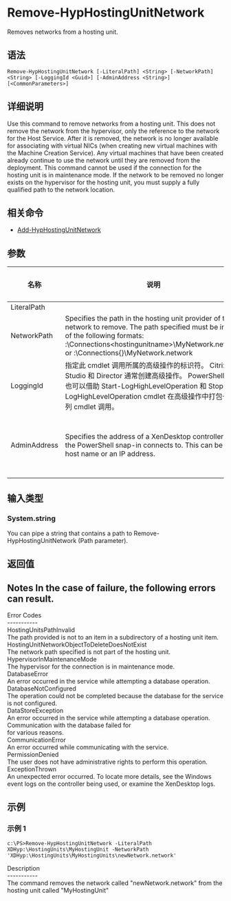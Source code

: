 # Remove-HypHostingUnitNetwork

Removes networks from a hosting unit.

## 语法

    Remove-HypHostingUnitNetwork [-LiteralPath] <String> [-NetworkPath] <String> [-LoggingId <Guid>] [-AdminAddress <String>] [<CommonParameters>]
    

## 详细说明

Use this command to remove networks from a hosting unit. This does not remove the network from the hypervisor, only the reference to the network for the Host Service. After it is removed, the network is no longer available for associating with virtual NICs (when creating new virtual machines with the Machine Creation Service). Any virtual machines that have been created already continue to use the network until they are removed from the deployment. This command cannot be used if the connection for the hosting unit is in maintenance mode. If the network to be removed no longer exists on the hypervisor for the hosting unit, you must supply a fully qualified path to the network location.

## 相关命令

- [Add-HypHostingUnitNetwork](Add-HypHostingUnitNetwork.html)

## 参数

| 名称           | 说明                                                                                                                                                                                                                                                                 | 是否必需？ | 管道输入           | 默认值                                   |
| ------------ | ------------------------------------------------------------------------------------------------------------------------------------------------------------------------------------------------------------------------------------------------------------------ | ----- | -------------- | ------------------------------------- |
| LiteralPath  |                                                                                                                                                                                                                                                                    | true  | false          |                                       |
| NetworkPath  | Specifies the path in the hosting unit provider of the network to remove. The path specified must be in one of the following formats: <drive>:\Connections\<hostingunitname>\MyNetwork.network or <drive>:\Connections\{<hostingunit uid>}\MyNetwork.network | true  | true (ByValue) |                                       |
| LoggingId    | 指定此 cmdlet 调用所属的高级操作的标识符。 Citrix Studio 和 Director 通常创建高级操作。 PowerShell 脚本也可以借助 Start-LogHighLevelOperation 和 Stop-LogHighLevelOperation cmdlet 在高级操作中打包一系列 cmdlet 调用。                                                                                             | false | false          |                                       |
| AdminAddress | Specifies the address of a XenDesktop controller that the PowerShell snap-in connects to. This can be a host name or an IP address.                                                                                                                                | false | false          | LocalHost。一旦有 cmdlet 提供了某个值，此值将变为默认值。 |

## 输入类型

### System.string  
You can pipe a string that contains a path to Remove-HypHostingUnitNetwork (Path parameter).

## 返回值

### 

## Notes In the case of failure, the following errors can result.  
Error Codes  
\---\---\-----  
HostingUnitsPathInvalid  
The path provided is not to an item in a subdirectory of a hosting unit item.  
HostingUnitNetworkObjectToDeleteDoesNotExist  
The network path specified is not part of the hosting unit.  
HypervisorInMaintenanceMode  
The hypervisor for the connection is in maintenance mode.  
DatabaseError  
An error occurred in the service while attempting a database operation.  
DatabaseNotConfigured  
The operation could not be completed because the database for the service is not configured.  
DataStoreException  
An error occurred in the service while attempting a database operation. Communication with the database failed for  
for various reasons.  
CommunicationError  
An error occurred while communicating with the service.  
PermissionDenied  
The user does not have administrative rights to perform this operation.  
ExceptionThrown  
An unexpected error occurred. To locate more details, see the Windows event logs on the controller being used, or examine the XenDesktop logs.

## 示例

### 示例 1

    c:\PS>Remove-HypHostingUnitNetwork -LiteralPath XDHyp:\HostingUnits\MyHostingUnit -NetworkPath 'XDHyp:\HostingUnits\MyHostingUnits\newNetwork.network'
    

Description  
\---\---\-----  
The command removes the network called "newNetwork.network" from the hosting unit called "MyHostingUnit"